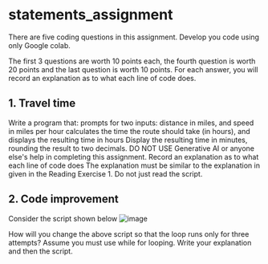 # statements_assignment
There are five coding questions in this assignment. Develop you code using only Google colab.

The first 3 questions are worth 10 points each, the fourth question is worth 20 points and the last question is worth 10 points. For each answer, you will record an explanation as to what each line of code does.
## 1. Travel time
Write a program that:
prompts for two inputs: distance in miles, and speed in miles per hour
calculates the time the route should take (in hours), and
displays the resulting time in hours
Display the resulting time in minutes, rounding the result to two decimals.
DO NOT USE Generative AI or anyone else's help in completing this assignment.
Record an explanation as to what each line of code does The explanation must be similar to the explanation in given in the Reading Exercise 1. Do not just read the script.

## 2. Code improvement
Consider the script shown below
![image](https://github.com/user-attachments/assets/93b6d6e9-ed5b-4b60-96b2-02ae9b98667a)


How will you change the above script so that the loop runs only for three attempts? Assume you must use while for looping. Write your explanation and then the script.
